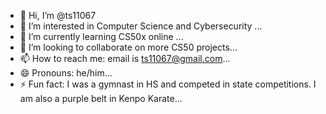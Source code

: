 - 👋 Hi, I’m @ts11067
- 👀 I’m interested in Computer Science and Cybersecurity ...
- 🌱 I’m currently learning CS50x online ...
- 💞️ I’m looking to collaborate on more CS50 projects...
- 📫 How to reach me: email is ts11067@gmail.com...
- 😄 Pronouns: he/him...
- ⚡ Fun fact: I was a gymnast in HS and competed in state competitions. I am also a purple belt in Kenpo Karate...

<!---
ts11067/ts11067 is a ✨ special ✨ repository because its `README.md` (this file) appears on your GitHub profile.
You can click the Preview link to take a look at your changes.
--->
